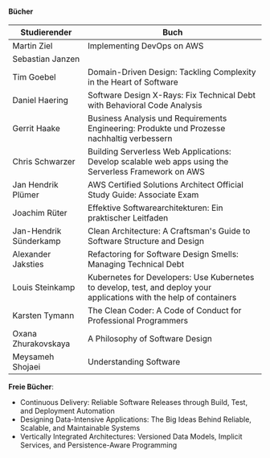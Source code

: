 #### Bücher


| Studierender                  | Buch                                                   |
|-------------------------------|--------------------------------------------------------|
|   Martin Ziel                 | Implementing DevOps on AWS |
|   Sebastian Janzen            | |
|   Tim Goebel                  | Domain-Driven Design: Tackling Complexity in the Heart of Software |
|   Daniel Haering              | Software Design X-Rays: Fix Technical Debt with Behavioral Code Analysis |
|   Gerrit Haake                | Business Analysis und Requirements Engineering: Produkte und Prozesse nachhaltig verbessern |
|   Chris Schwarzer             | Building Serverless Web Applications: Develop scalable web apps using the Serverless Framework on AWS |
|   Jan Hendrik Plümer          | AWS Certified Solutions Architect Official Study Guide: Associate Exam |
|   Joachim Rüter               | Effektive Softwarearchitekturen: Ein praktischer Leitfaden |
|   Jan-Hendrik Sünderkamp      | Clean Architecture: A Craftsman's Guide to Software Structure and Design |
|   Alexander Jaksties          | Refactoring for Software Design Smells: Managing Technical Debt |
|   Louis Steinkamp             | Kubernetes for Developers: Use Kubernetes to develop, test, and deploy your applications with the help of containers |
|   Karsten Tymann              | The Clean Coder: A Code of Conduct for Professional Programmers |
|   Oxana Zhurakovskaya         | A Philosophy of Software Design |
|   Meysameh Shojaei            | Understanding Software |

__Freie Bücher__: 
- Continuous Delivery: Reliable Software Releases through Build, Test, and Deployment Automation
- Designing Data-Intensive Applications: The Big Ideas Behind Reliable, Scalable, and Maintainable Systems
- Vertically Integrated Architectures: Versioned Data Models, Implicit Services, and Persistence-Aware Programming
